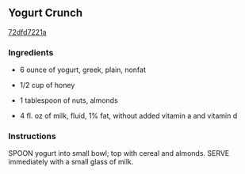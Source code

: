 ## Yogurt Crunch

[72dfd7221a](http://www.kraftrecipes.com/recipes/yogurt-crunch-110967.aspx)

### Ingredients

 - 6 ounce of yogurt, greek, plain, nonfat

 - 1/2 cup of honey

 - 1 tablespoon of nuts, almonds

 - 4 fl. oz of milk, fluid, 1% fat, without added vitamin a and vitamin d

### Instructions

SPOON yogurt into small bowl; top with cereal and almonds. SERVE immediately with a small glass of milk.